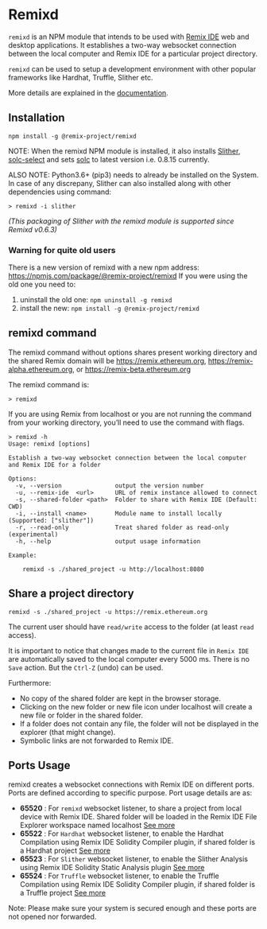 # Remixd

`remixd` is an NPM module that intends to be used with [Remix IDE](https://remix.ethereum.org/) web and desktop applications. It establishes a two-way websocket connection between the local computer and Remix IDE for a particular project directory.

`remixd` can be used to setup a development environment with other popular frameworks like Hardhat, Truffle, Slither etc.

More details are explained in the [documentation](https://remix-ide.readthedocs.io/en/latest/remixd.html).

## Installation

`npm install -g @remix-project/remixd`

NOTE: When the remixd NPM module is installed, it also installs [Slither](https://github.com/crytic/slither), [solc-select](https://github.com/crytic/solc-select#quickstart) and sets [solc](https://docs.soliditylang.org/en/latest/installing-solidity.html) to latest version i.e. 0.8.15 currently.

ALSO NOTE: Python3.6+ (pip3) needs to already be installed on the System. In case of any discrepany, Slither can also installed along with other dependencies using command:
```
> remixd -i slither
``` 

_(This packaging of Slither with the remixd module is supported since Remixd v0.6.3)_

### Warning for quite old users
There is a new version of remixd with a new npm address: https://npmjs.com/package/@remix-project/remixd
If you were using the old one you need to:

  1. uninstall the old one: `npm uninstall -g remixd`
  2. install the new: `npm install -g @remix-project/remixd`

## remixd command

The remixd command without options shares present working directory and the shared Remix domain will be https://remix.ethereum.org, https://remix-alpha.ethereum.org, or https://remix-beta.ethereum.org

The remixd command is:
```
> remixd
```

If you are using Remix from localhost or you are not running the command from your working directory, you’ll need to use the command with flags.

```
> remixd -h
Usage: remixd [options]

Establish a two-way websocket connection between the local computer and Remix IDE for a folder

Options:
  -v, --version               output the version number
  -u, --remix-ide  <url>      URL of remix instance allowed to connect
  -s, --shared-folder <path>  Folder to share with Remix IDE (Default: CWD)
  -i, --install <name>        Module name to install locally (Supported: ["slither"])
  -r, --read-only             Treat shared folder as read-only (experimental)
  -h, --help                  output usage information

Example:

    remixd -s ./shared_project -u http://localhost:8080

```

## Share a project directory

`remixd -s ./shared_project -u https://remix.ethereum.org`

The current user should have `read/write` access to the folder (at least `read` access).

It is important to notice that changes made to the current file in `Remix IDE` are automatically saved to the local computer every 5000 ms. There is no `Save` action. But the `Ctrl-Z` (undo) can be used.

Furthermore:
 - No copy of the shared folder are kept in the browser storage.
 - Clicking on the new folder or new file icon under localhost will create a new file or folder in the shared folder.
 - If a folder does not contain any file, the folder will not be displayed in the explorer (that might change).
 - Symbolic links are not forwarded to Remix IDE.

## Ports Usage
remixd creates a websocket connections with Remix IDE on different ports. Ports are defined according to specific purpose. Port usage details are as:

- **65520** : For `remixd` websocket listener, to share a project from local device with Remix IDE. Shared folder will be loaded in the Remix IDE File Explorer workspace named localhost [See more](https://remix-ide.readthedocs.io/en/latest/remixd.html)
- **65522** : For `Hardhat` websocket listener, to enable the Hardhat Compilation using Remix IDE Solidity Compiler plugin, if shared folder is a Hardhat project [See more](https://remix-ide.readthedocs.io/en/latest/hardhat.html)
- **65523** : For `Slither` websocket listener, to enable the Slither Analysis using Remix IDE Solidity Static Analysis plugin [See more](https://remix-ide.readthedocs.io/en/latest/slither.html)
- **65524** : For `Truffle` websocket listener, to enable the Truffle Compilation using Remix IDE Solidity Compiler plugin, if shared folder is a Truffle project [See more](https://remix-ide.readthedocs.io/en/latest/truffle.html)

Note: Please make sure your system is secured enough and these ports are not opened nor forwarded.
 
